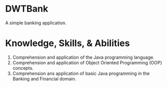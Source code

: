 # DWTBank
A simple banking application.

# Knowledge, Skills, & Abilities
1. Comprehension and application of the Java programming language.
2. Comprehension and application of Object Oriented Programming (OOP) concepts.
3. Comprehension ans application of basic Java programming in the Banking and Financial domain.
